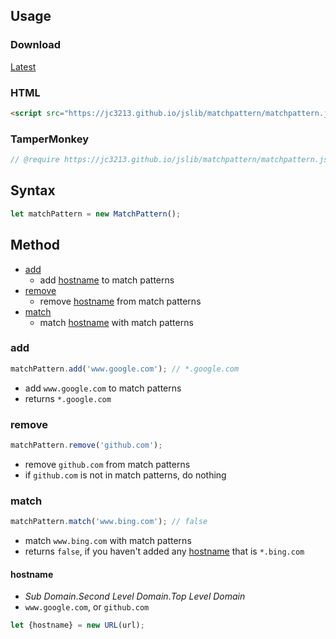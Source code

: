 ## Usage

### Download
[Latest](https://jc3213.github.io/jslib/matchpattern/matchpattern.js)

### HTML
```HTML
<script src="https://jc3213.github.io/jslib/matchpattern/matchpattern.js"></script>
```

### TamperMonkey
```javascript
// @require https://jc3213.github.io/jslib/matchpattern/matchpattern.js
```

## Syntax
```javascript
let matchPattern = new MatchPattern();
```

## Method
- [add](#add)
    - add [hostname](#hostname) to match patterns
- [remove](#remove)
    - remove [hostname](#hostname) from match patterns
- [match](#match)
    - match [hostname](#hostname) with match patterns

### add
```javascript
matchPattern.add('www.google.com'); // *.google.com
```
- add `www.google.com` to match patterns
- returns `*.google.com`

### remove
```javascript
matchPattern.remove('github.com');
```
- remove `github.com` from match patterns
- if `github.com` is not in match patterns, do nothing

### match
```javascript
matchPattern.match('www.bing.com'); // false
```
- match `www.bing.com` with match patterns
- returns `false`, if you haven't added any [hostname](#hostname) that is `*.bing.com`

#### hostname
- *Sub Domain*.*Second Level Domain*.*Top Level Domain*
- `www.google.com`, or `github.com`

```javascript
let {hostname} = new URL(url);
```
